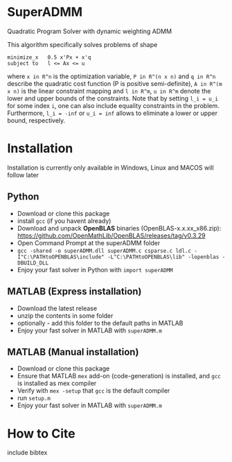 # SuperADMM
Quadratic Program Solver with dynamic weighting ADMM

This algorithm specifically solves problems of shape
```
minimize_x   0.5 x'Px + x'q
subject to   l <= Ax <= u
```
where `x in R^n` is the optimization variable, `P in R^(n x n)` and `q in R^n` describe the quadratic cost function (P is positive semi-definite), `A in R^(m x n)` is the linear constraint mapping and `l in R^m`, `u in R^m` denote the lower and upper bounds of the constraints. Note that by setting `l_i = u_i` for some index `i`, one can also include equality constraints in the problem. Furthermore, `l_i = -inf` or `u_i = inf` allows to eliminate a lower or upper bound, respectively.

# Installation
Installation is currently only available in Windows, Linux and MACOS will follow later
## Python
- Download or clone this package
- install `gcc` (if you havent already)
- Download and unpack **OpenBLAS** binaries (OpenBLAS-x.x.xx_x86.zip): https://github.com/OpenMathLib/OpenBLAS/releases/tag/v0.3.29
- Open Command Prompt at the superADMM folder
- `gcc -shared -o superADMM.dll superADMM.c csparse.c ldl.c -I"C:\PATHtoOPENBLAS\include" -L"C:\PATHtoOPENBLAS\lib" -lopenblas -DBUILD_DLL`
- Enjoy your fast solver in Python with `import superADMM`

## MATLAB (Express installation)
- Download the latest release
- unzip the contents in some folder
- optionally - add this folder to the default paths in MATLAB
- Enjoy your fast solver in MATLAB with `superADMM.m`

## MATLAB (Manual installation)
- Download or clone this package
- Ensure that MATLAB `mex` add-on (code-generation) is installed, and `gcc` is installed as mex compiler
- Verify with `mex -setup` that `gcc` is the default compiler
- run `setup.m`
- Enjoy your fast solver in MATLAB with `superADMM.m`
# How to Cite
include bibtex

